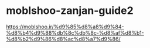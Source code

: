 # moblshoo-zanjan-guide2
https://moblshoo.ir/%d9%85%d8%a8%d9%84-%d8%b4%d9%88%db%8c%db%8c-%d8%af%d8%b1-%d8%b2%d9%86%d8%ac%d8%a7%d9%86/
